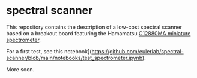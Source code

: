 # spectral scanner
 
This repository contains the description of a low-cost spectral scanner based on a breakout board featuring the Hamamatsu [C12880MA miniature spectrometer](https://groupgets.com/manufacturers/getlab/products/c12880ma-breakout-board).

For a first test, see this notebook](https://github.com/eulerlab/spectral-scanner/blob/main/notebooks/test_spectrometer.ipynb).

More soon.
